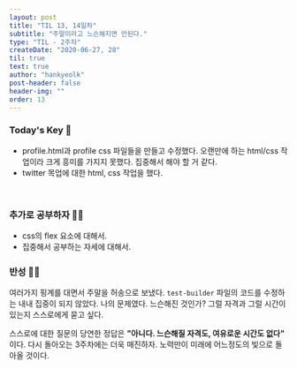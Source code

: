```yaml
---
layout: post
title: "TIL 13, 14일차"
subtitle: "주말이라고 느슨해지면 안된다."
type: "TIL - 2주차"
createDate: "2020-06-27, 28"
til: true
text: true
author: "hankyeolk"
post-header: false
header-img: ""
order: 13
---
```


### Today's Key 🔑

- profile.html과 profile css 파일들을 만들고 수정했다. 오랜만에 하는 html/css 작업이라 크게 흥미를 가지지 못했다. 집중해서 해야 할 거 같다.
- twitter 목업에 대한 html, css 작업을 했다.
<br>

### 추가로 공부하자 💪🏼

- css의 flex 요소에 대해서.
- 집중해서 공부하는 자세에 대해서.

### 반성 🧍🏼

여러가지 핑계를 대면서 주말을 허송으로 보냈다. `test-builder` 파일의 코드를 수정하는 내내 집중이 되지 않았다. 나의 문제였다. 느슨해진 것인가? 그럴 자격과 그럴 시간이 있는지 스스로에게 묻고 싶다.
<br>

스스로에 대한 질문의 당연한 정답은 **"아니다. 느슨해질 자격도, 여유로운 시간도 없다"** 이다. 다시 돌아오는 3주차에는 더욱 매진하자. 노력만이 미래에 어느정도의 빛으로 돌아올 것이다.